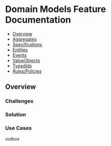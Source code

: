 # Domain Models Feature Documentation

<!-- TOC -->

* [Overview](#overview)
* [Aggregates](#aggregates)
* [Specifications](#specifications)
* [Entities](#entities)
* [Events](#events)
* [ValueObjects](#valueobjects)
* [TypedIds](#typedids)
* [Rules/Policies](#rules-policies)

<!-- TOC -->

## Overview

### Challenges

### Solution

### Use Cases

outbox